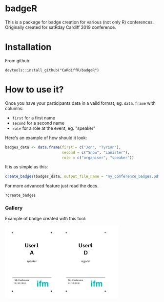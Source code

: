 # badgeR

This is a package for badge creation for various (not only R) conferences.
Originally created for satRday Cardiff 2019 conference.

# Installation

From github:

```
devtools::install_github("CaRdiffR/badgeR")
```

# How to use it?

Once you have your participants data in a vaild format, eg. `data.frame` with columns:

- `first` for a first name
- `second` for a second name
- `role` for a role at the event, eg. "speaker"

Here's an example of how should it look:

```r
badges_data <- data.frame(first = c("Jon", "Tyrion"),
                          second = c("Snow", "Lanister"),
                          role = c("organiser", "speaker"))
```

It is as simple as this:

```r
create_badges(badges_data, output_file_name = "my_conference_badges.pdf")
```

For more advanced feature just read the docs.

```r
?create_badges
```

### Gallery

Example of badge created with this tool:

![bdg](examples/sample.png)
